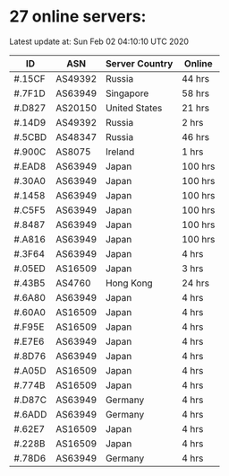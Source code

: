 # 27 online servers:

Latest update at: Sun Feb 02 04:10:10 UTC 2020

| ID | ASN | Server Country | Online |
| -- | --- | -------------- | ------ |
| #.15CF | AS49392 | Russia | 44 hrs |
| #.7F1D | AS63949 | Singapore | 58 hrs |
| #.D827 | AS20150 | United States | 21 hrs |
| #.14D9 | AS49392 | Russia | 2 hrs |
| #.5CBD | AS48347 | Russia | 46 hrs |
| #.900C | AS8075 | Ireland | 1 hrs |
| #.EAD8 | AS63949 | Japan | 100 hrs |
| #.30A0 | AS63949 | Japan | 100 hrs |
| #.1458 | AS63949 | Japan | 100 hrs |
| #.C5F5 | AS63949 | Japan | 100 hrs |
| #.8487 | AS63949 | Japan | 100 hrs |
| #.A816 | AS63949 | Japan | 100 hrs |
| #.3F64 | AS63949 | Japan | 4 hrs |
| #.05ED | AS16509 | Japan | 3 hrs |
| #.43B5 | AS4760 | Hong Kong | 24 hrs |
| #.6A80 | AS63949 | Japan | 4 hrs |
| #.60A0 | AS16509 | Japan | 4 hrs |
| #.F95E | AS16509 | Japan | 4 hrs |
| #.E7E6 | AS63949 | Japan | 4 hrs |
| #.8D76 | AS63949 | Japan | 4 hrs |
| #.A05D | AS16509 | Japan | 4 hrs |
| #.774B | AS16509 | Japan | 4 hrs |
| #.D87C | AS63949 | Germany | 4 hrs |
| #.6ADD | AS63949 | Germany | 4 hrs |
| #.62E7 | AS16509 | Japan | 4 hrs |
| #.228B | AS16509 | Japan | 4 hrs |
| #.78D6 | AS63949 | Germany | 4 hrs |

